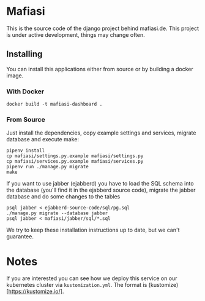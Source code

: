 # Mafiasi

This is the source code of the django project behind mafiasi.de. This project
is under active development, things may change often.

## Installing

You can install this applications either from source  or by building a docker image.

### With Docker

```
docker build -t mafiasi-dashboard .
```


### From Source

Just install the dependencies, copy example settings and services, migrate database and
execute make:
```
pipenv install
cp mafiasi/settings.py.example mafiasi/settings.py
cp mafiasi/services.py.example mafiasi/services.py
pipenv run ./manage.py migrate
make
```

If you want to use jabber (ejabberd) you have to load the SQL schema
into the database (you'll find it in the ejabberd source code),
migrate the jabber database and do some changes to the tables
```
psql jabber < ejabberd-source-code/sql/pg.sql
./manage.py migrate --database jabber
psql jabber < mafiasi/jabber/sql/*.sql
```

We try to keep these installation instructions up to date, but we can't
guarantee.


# Notes

If you are interested you can see how we deploy this service on our kubernetes cluster via `kustomization.yml`.
The format is (kustomize)[https://kustomize.io/]. 
